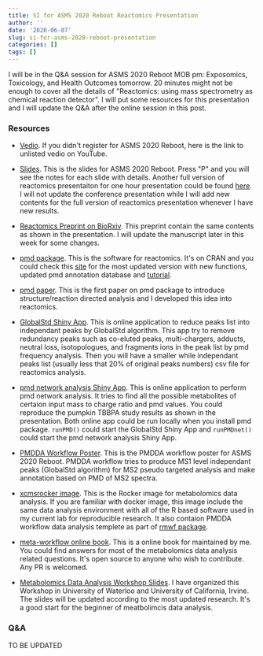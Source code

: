 ```yaml
---
title: SI for ASMS 2020 Reboot Reactomics Presentation
author: ''
date: '2020-06-07'
slug: si-for-asms-2020-reboot-presentation
categories: []
tags: []
---
```


I will be in the Q&A session for ASMS 2020 Reboot MOB pm: Exposomics, Toxicology, and Health Outcomes tomorrow. 20 minutes might not be enough to cover all the details of "Reactomics: using mass spectrometry as chemical reaction detector". I will put some resources for this presentation and I will update the Q&A after the online session in this post.

### Resources

- [Vedio](https://youtu.be/-mT3HcVygHE). If you didn't register for ASMS 2020 Reboot, here is the link to unlisted vedio on YouTube.

- [Slides](http://yufree.github.io/presentation/reactomics/pres-asms.html). This is the slides for ASMS 2020 Reboot. Press "P" and you will see the notes for each slide with details. Another full version of reactomics presentaiton for one hour presentation could be found [here](http://yufree.github.io/presentation/reactomics/pres). I will not update the conference presentation while I will add new contents for the full version of reactomics presentation whenever I have new results.

- [Reactomics Preprint on BioRxiv](https://www.biorxiv.org/content/10.1101/855148v2). This preprint contain the same contents as shown in the presentation. I will update the manuscript later in this week for some changes.

- [pmd package](https://cran.rstudio.com/web/packages/pmd/index.html). This is the software for reactomics. It's on CRAN and you could check this [site](https://yufree.github.io/pmd/) for the most updated version with new functions, updated pmd annotation database and [tutorial](https://yufree.github.io/pmd/articles/globalstd.html).

- [pmd paper](https://pubmed.ncbi.nlm.nih.gov/30661584/). This is the first paper on pmd package to introduce structure/reaction directed analysis and I developed this idea into reactomics.

- [GlobalStd Shiny App](https://yufree.shinyapps.io/pmdapp/). This is online application to reduce peaks list into independant peaks by GlobalStd algorithm. This app try to remove redundancy peaks such as co-eluted peaks, multi-chargers, adducts, neutral loss, isotopologues, and fragments ions in the peak list by pmd frequency analysis. Then you will have a smaller while independant peaks list (usually less that 20% of original peaks numbers) csv file for reactomics analysis.

- [pmd network analysis Shiny App](https://yufree.shinyapps.io/pmdnet). This is online application to perform pmd network analysis. It tries to find all the possible metabolites of certaion input mass to charge ratio and pmd values. You could reproduce the pumpkin TBBPA study results as shown in the presentation. Both online app could be run locally when you install pmd package. `runPMD()` could start the GlobalStd Shiny App and `runPMDnet()` could start the pmd network analysis Shiny App.

- [PMDDA Workflow Poster](https://docs.google.com/presentation/d/18qDbjy1PYuLZgOOlbSgzkpFBQnc3k-H5XhQPHjszfHA/edit?usp=sharing). This is the PMDDA workflow poster for ASMS 2020 Reboot. PMDDA workflow tries to produce MS1 level independant peaks (GlobalStd algorithm) for MS2 pseudo targeted analysis and make annotation based on PMD of MS2 spectra.

- [xcmsrocker image](https://hub.docker.com/r/yufree/xcmsrocker/). This is the Rocker image for metabolomics data analysis. If you are familiar with docker image, this image include the same data analysis environment with all of the R based software used in my current lab for reproducible research. It also contaion PMDDA workflow data analysis templete as part of [rmwf package](https://github.com/yufree/rmwf).

- [meta-workflow online book](https://bookdown.org/yufree/Metabolomics/). This is a online book for maintained by me. You could find answers for most of the metabolomics data analysis related questions. It's open source to anyone who wish to contribute. Any PR is welcomed.

- [Metabolomics Data Analysis Workshop Slides](https://github.com/yufree/mdaw). I have organized this Workshop in University of Waterloo and University of California, Irvine. The slides will be updated according to the most updated research. It's a good start for the beginner of meatbolimcis data analysis.

### Q&A

TO BE UPDATED
